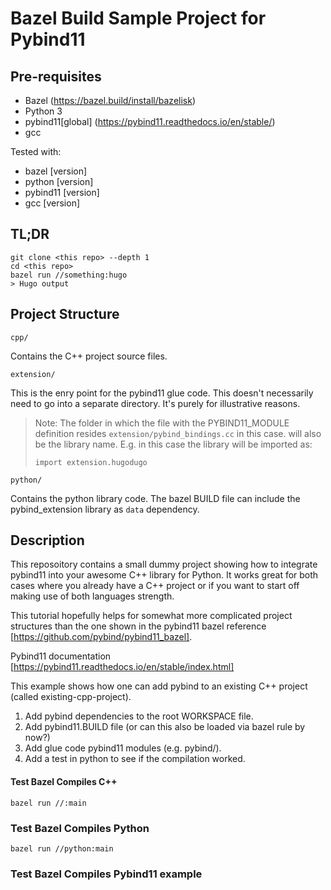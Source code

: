 # Bazel Build Sample Project for Pybind11

## Pre-requisites

* Bazel (https://bazel.build/install/bazelisk)
* Python 3
* pybind11[global] (https://pybind11.readthedocs.io/en/stable/)
* gcc

Tested with:

* bazel [version]
* python [version]
* pybind11 [version]
* gcc [version]

## TL;DR

```
git clone <this repo> --depth 1
cd <this repo>
bazel run //something:hugo
> Hugo output
```


## Project Structure

`cpp/`

Contains the C++ project source files.

`extension/`

This is the enry point for the pybind11 glue code. This doesn't necessarily need
to go into a separate directory. It's purely for illustrative reasons.
> Note: The folder in which the file with the PYBIND11_MODULE definition resides
> `extension/pybind_bindings.cc` in this case. will also be the library name. E.g. in this 
> case the library will be imported as:
> ```
> import extension.hugodugo
> ```

`python/`

Contains the python library code. The bazel BUILD file can include the pybind_extension library
as `data` dependency.

## Description

This reposoitory contains a small dummy project showing how to integrate pybind11 into your
awesome C++ library for Python. It works great for both cases where you already have a C++
project or if you want to start off making use of both languages strength. 

This tutorial hopefully helps for somewhat more complicated project structures than the one
shown in the pybind11 bazel reference [https://github.com/pybind/pybind11_bazel].

Pybind11 documentation [https://pybind11.readthedocs.io/en/stable/index.html]

This example shows how one can add pybind to an existing C++ project 
(called existing-cpp-project).

1. Add pybind dependencies to the root WORKSPACE file.
2. Add pybind11.BUILD file (or can this also be loaded via bazel rule by now?)
2. Add glue code pybind11 modules (e.g. pybind/).
3. Add a test in python to see if the compilation worked.

#### Test Bazel Compiles C++ 
```
bazel run //:main
```

### Test Bazel Compiles Python
```
bazel run //python:main
```

### Test Bazel Compiles Pybind11 example


